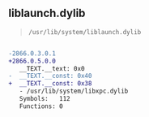 ## liblaunch.dylib

> `/usr/lib/system/liblaunch.dylib`

```diff

-2866.0.3.0.1
+2866.0.5.0.0
   __TEXT.__text: 0x0
-  __TEXT.__const: 0x40
+  __TEXT.__const: 0x38
   - /usr/lib/system/libxpc.dylib
   Symbols:   112
   Functions: 0

```
